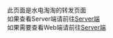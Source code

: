 此页面是水电淘淘的转发页面 </br>
如果查看Server端请前往[Server端](https://github.com/) </br>
如果需要查看Web端请前往[Server端](https://github.com/)</br>
